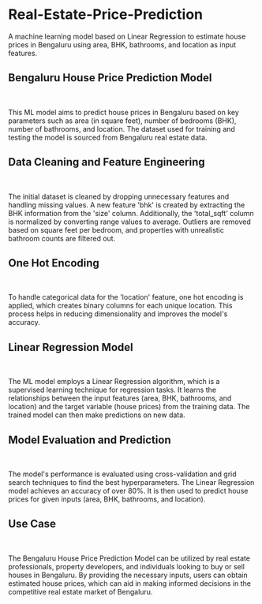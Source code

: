 # Real-Estate-Price-Prediction
A machine learning model based on Linear Regression to estimate house prices in Bengaluru using area, BHK, bathrooms, and location as input features.

<h2> Bengaluru House Price Prediction Model </h2> <br>

This ML model aims to predict house prices in Bengaluru based on key parameters such as area (in square feet), number of bedrooms (BHK), number of bathrooms, and location. The dataset used for training and testing the model is sourced from Bengaluru real estate data.<br>


<h2> Data Cleaning and Feature Engineering</h2><br>

The initial dataset is cleaned by dropping unnecessary features and handling missing values. A new feature 'bhk' is created by extracting the BHK information from the 'size' column. Additionally, the 'total_sqft' column is normalized by converting range values to average. Outliers are removed based on square feet per bedroom, and properties with unrealistic bathroom counts are filtered out.<br>


<h2> One Hot Encoding</h2><br>

To handle categorical data for the 'location' feature, one hot encoding is applied, which creates binary columns for each unique location. This process helps in reducing dimensionality and improves the model's accuracy.<br>


<h2> Linear Regression Model</h2><br>

The ML model employs a Linear Regression algorithm, which is a supervised learning technique for regression tasks. It learns the relationships between the input features (area, BHK, bathrooms, and location) and the target variable (house prices) from the training data. The trained model can then make predictions on new data.<br>


<h2> Model Evaluation and Prediction</h2><br>

The model's performance is evaluated using cross-validation and grid search techniques to find the best hyperparameters. The Linear Regression model achieves an accuracy of over 80%. It is then used to predict house prices for given inputs (area, BHK, bathrooms, and location).<br>


<h2> Use Case</h2><br>

The Bengaluru House Price Prediction Model can be utilized by real estate professionals, property developers, and individuals looking to buy or sell houses in Bengaluru. By providing the necessary inputs, users can obtain estimated house prices, which can aid in making informed decisions in the competitive real estate market of Bengaluru.<br>
